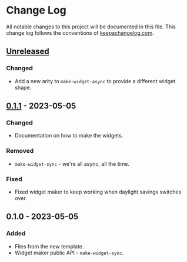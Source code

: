 # Change Log
All notable changes to this project will be documented in this file. This change log follows the conventions of [keepachangelog.com](http://keepachangelog.com/).

## [Unreleased]
### Changed
- Add a new arity to `make-widget-async` to provide a different widget shape.

## [0.1.1] - 2023-05-05
### Changed
- Documentation on how to make the widgets.

### Removed
- `make-widget-sync` - we're all async, all the time.

### Fixed
- Fixed widget maker to keep working when daylight savings switches over.

## 0.1.0 - 2023-05-05
### Added
- Files from the new template.
- Widget maker public API - `make-widget-sync`.

[Unreleased]: https://sourcehost.site/your-name/import-csv/compare/0.1.1...HEAD
[0.1.1]: https://sourcehost.site/your-name/import-csv/compare/0.1.0...0.1.1
